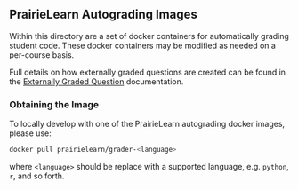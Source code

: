 ## PrairieLearn Autograding Images

Within this directory are a set of docker containers for automatically grading student code.
These docker containers may be modified as needed on a per-course basis.

Full details on how externally graded questions are created can be found
in the [Externally Graded Question](https://prairielearn.readthedocs.io/en/latest/externalGrading/)
documentation.

### Obtaining the Image

To locally develop with one of the PrairieLearn autograding docker images, please use:

```bash
docker pull prairielearn/grader-<language>
```

where `<language>` should be replace with a supported language, e.g. `python`, `r`, and so forth.
